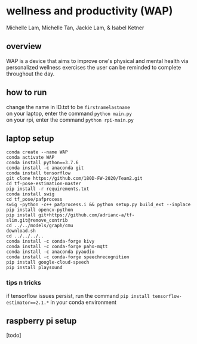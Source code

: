 # wellness and productivity (WAP)
Michelle Lam, Michelle Tan, Jackie Lam, & Isabel Ketner

## overview
WAP is a device that aims to improve one's physical and mental health via personalized wellness exercises the user can be reminded to complete throughout the day.

## how to run
change the name in ID.txt to be `firstnamelastname` \
on your laptop, enter the command `python main.py` \
on your rpi, enter the command `python rpi-main.py`

## laptop setup
`conda create --name WAP` \
`conda activate WAP` \
`conda install python==3.7.6` \
`conda install -c anaconda git` \
`conda install tensorflow` \
`git clone https://github.com/180D-FW-2020/Team2.git` \
`cd tf-pose-estimation-master` \
`pip install -r requirements.txt` \
`conda install swig` \
`cd tf_pose/pafprocess` \
`swig -python -c++ pafprocess.i && python setup.py build_ext --inplace` \
`pip install opencv-python` \
`pip install git+https://github.com/adrianc-a/tf-slim.git@remove_contrib` \
`cd ../../models/graph/cmu` \
`download.sh` \
`cd ../../../..` \
`conda install -c conda-forge kivy` \
`conda install -c conda-forge paho-mqtt`\
`conda install -c anaconda pyaudio` \
`conda install -c conda-forge speechrecognition` \
`pip install google-cloud-speech` \
`pip install playsound`

### tips n tricks
if tensorflow issues persist, run the command `pip install tensorflow-estimator==2.1.*` in your conda environment

## raspberry pi setup
[todo]
